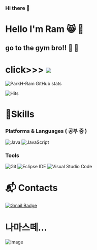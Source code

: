 ### Hi there 👋




# Hello I'm Ram 😸 💪
## go to the gym bro!!    💪 💪











 # click>>> <a href="https://www.instagram.com/park_heeram/"><img src="https://img.shields.io/badge/Instagram-E4405F?style=flat-square&logo=Instagram&logoColor=white&link=https://www.instagram.com/hye_inisfree/"/></a>




![ParkH-Ram GitHub stats](https://github-readme-stats.vercel.app/api?username=ParkH-Ram&show_icons=true&theme=radical) 

![Hits](https://hits.seeyoufarm.com/api/count/incr/badge.svg?url=https%3A%2F%2Fgithub.com%2FParkH-Ram&count_bg=%23FFDAC7&title_bg=%23FFADAD&icon=&icon_color=%23E7E7E7&title=hits&edge_flat=false)


# 💪Skills
### Platforms & Languages ( 공부 중 ) 
![Java](https://img.shields.io/badge/Java-007396.svg?&style=for-the-badge&logo=Java&logoColor=white)
![JavaScript](https://img.shields.io/badge/JavaScript-F7DF1E.svg?&style=for-the-badge&logo=JavaScript&logoColor=white)


### Tools
![Git](https://img.shields.io/badge/Git-F05032.svg?&style=for-the-badge&logo=Git&logoColor=white)
![Eclipse IDE](https://img.shields.io/badge/Eclipse%20IDE-2C2255.svg?&style=for-the-badge&logo=Eclipse%20IDE&logoColor=white)
![Visual Studio Code](https://img.shields.io/badge/Visual%20Studio%20Code-007ACC.svg?&style=for-the-badge&logo=Visual%20Studio%20Code&logoColor=white)

 
# :mailbox_with_mail: Contacts
[![Gmail Badge](https://img.shields.io/badge/Gmail-d14836?style=flat-square&logo=Gmail&logoColor=white&link=mailto:parkeryangga@gmail.com)](mailto:parkeryangga@gmail.com)


# 나마스떼...
![image](https://previews.123rf.com/images/jemastock/jemastock1704/jemastock170401666/75346751-man-doing-yoga-cartoon-icon-over-white-background-colorful-design-vector-illustration.jpg)




<!--**ParkH-Ram/ParkH-Ram** is a ✨ _special_ ✨ repository because its `README.md` (this file) appears on your GitHub profile.

Here are some ideas to get you started:

- 🔭 I’m currently working on ...
- 🌱 I’m currently learning ...
- 👯 I’m looking to collaborate on ...
- 🤔 I’m looking for help with ...
- 💬 Ask me about ...
- 📫 How to reach me: h
- 😄 Pronouns: ...
- ⚡ Fun fact: ...
-->
